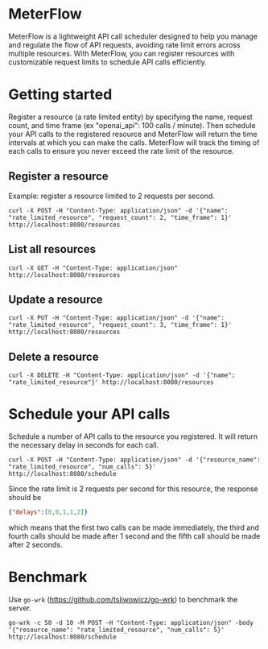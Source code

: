 # MeterFlow

MeterFlow is a lightweight API call scheduler designed to help you manage and regulate the flow of API requests, avoiding rate limit errors across multiple resources. With MeterFlow, you can register resources with customizable request limits to schedule API calls efficiently.

# Getting started

Register a resource (a rate limited entity) by specifying the name, request count, and time frame (ex "openai_api": 100 calls / minute). Then schedule your API calls to the registered resource and MeterFlow will return the time intervals at which you can make the calls. MeterFlow will track the timing of each calls to ensure you never exceed the rate limit of the resource.

## Register a resource
Example: register a resource limited to 2 requests per second.
```
curl -X POST -H "Content-Type: application/json" -d '{"name": "rate_limited_resource", "request_count": 2, "time_frame": 1}' http://localhost:8080/resources
```

## List all resources
```
curl -X GET -H "Content-Type: application/json" http://localhost:8080/resources
```

## Update a resource
```
curl -X PUT -H "Content-Type: application/json" -d '{"name": "rate_limited_resource", "request_count": 3, "time_frame": 1}' http://localhost:8080/resources
```

## Delete a resource
```
curl -X DELETE -H "Content-Type: application/json" -d '{"name": "rate_limited_resource"}' http://localhost:8080/resources
```

# Schedule your API calls

Schedule a number of API calls to the resource you registered. It will return the necessary delay in seconds for each call.

```
curl -X POST -H "Content-Type: application/json" -d '{"resource_name": "rate_limited_resource", "num_calls": 5}' http://localhost:8080/schedule
```

Since the rate limit is 2 requests per second for this resource, the response should be
```json
{"delays":[0,0,1,1,2]}
```
which means that the first two calls can be made immediately, the third and fourth calls should be made after 1 second and the fifth call should be made after 2 seconds.

# Benchmark

Use `go-wrk` (https://github.com/tsliwowicz/go-wrk) to benchmark the server.
```
go-wrk -c 50 -d 10 -M POST -H "Content-Type: application/json" -body '{"resource_name": "rate_limited_resource", "num_calls": 5}' http://localhost:8080/schedule
```